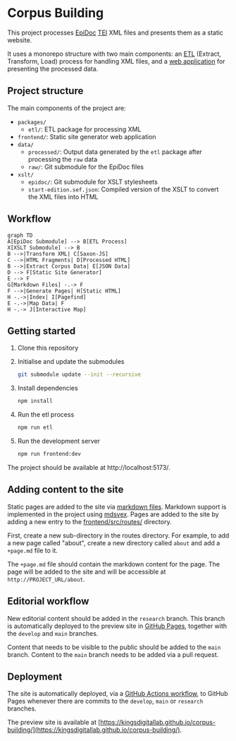 # Corpus Building

This project processes [EpiDoc](https://epidoc.stoa.org) [TEI](https://tei-c.org)
XML files and presents them as a static website.

It uses a monorepo structure with two main components: an [ETL](packages/etl)
(Extract, Transform, Load) process for handling XML files, and a
[web application](frontend/README.md) for presenting the processed data.

## Project structure

The main components of the project are:

- `packages/`
  - `etl/`: ETL package for processing XML
- `frontend/`: Static site generator web application
- `data/`
  - `processed/`: Output data generated by the `etl` package after processing the `raw` data
  - `raw/`: Git submodule for the EpiDoc files
- `xslt/`
  - `epidoc/`: Git submodule for XSLT stylesheets
  - `start-edition.sef.json`: Compiled version of the XSLT to convert the XML files into HTML

## Workflow

```mermaid
graph TD
A[EpiDoc Submodule] --> B[ETL Process]
X[XSLT Submodule] --> B
B -->|Transform XML| C[Saxon-JS]
C -->|HTML Fragments| D[Processed HTML]
B -->|Extract Corpus Data| E[JSON Data]
D --> F[Static Site Generator]
E --> F
G[Markdown Files] -.-> F
F -->|Generate Pages| H[Static HTML]
H -.->|Index| I[Pagefind]
E -.->|Map Data| F
H -.-> J[Interactive Map]
```

## Getting started

1. Clone this repository
1. Initialise and update the submodules

   ```sh
   git submodule update --init --recursive
   ```

1. Install dependencies

   ```sh
   npm install
   ```

1. Run the etl process

   ```sh
   npm run etl
   ```

1. Run the development server

   ```sh
   npm run frontend:dev
   ```

The project should be available at http://localhost:5173/.

## Adding content to the site

Static pages are added to the site via [markdown files](https://docs.github.com/en/get-started/writing-on-github/getting-started-with-writing-and-formatting-on-github/basic-writing-and-formatting-syntax). Markdown support is implemented in the
project using [mdsvex](https://mdsvex.pngwn.io/). Pages are added to the site by
adding a new entry to the [frontend/src/routes/](frontend/src/routes/) directory.

First, create a new sub-directory in the routes directory. For example, to add
a new page called "about", create a new directory called `about` and add
a `+page.md` file to it.

The `+page.md` file should contain the markdown content for the page. The page
will be added to the site and will be accessible at `http://PROJECT_URL/about`.

## Editorial workflow

New editorial content should be added in the `research` branch. This branch is
automatically deployed to the preview site in [GitHub Pages](https://kingsdigitallab.github.io/corpus-building/), together with the `develop` and `main` branches.

Content that needs to be visible to the public should be added to the `main`
branch. Content to the `main` branch needs to be added via a pull request.

## Deployment

The site is automatically deployed, via a [GitHub Actions workflow](.github/workflows/frontend.yml), to GitHub Pages whenever there are commits to the `develop`, `main` or `research` branches.

The preview site is available at [https://kingsdigitallab.github.io/corpus-building/](https://kingsdigitallab.github.io/corpus-building/).
